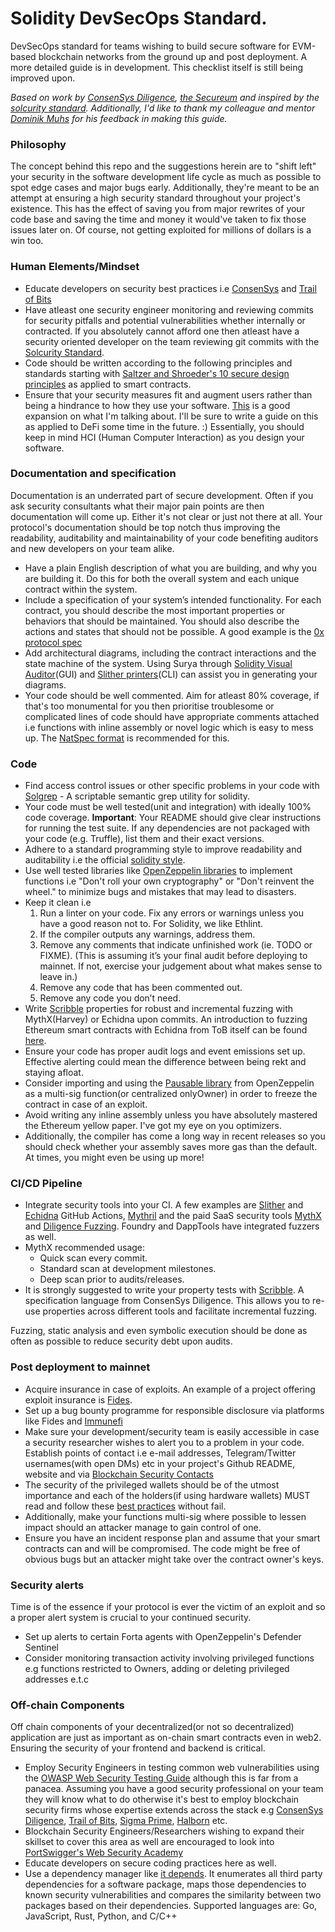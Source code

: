 # Solidity DevSecOps Standard.

DevSecOps standard for teams wishing to build secure software for EVM-based blockchain networks from the ground up and post deployment.
A more detailed guide is in development. This checklist itself is still being improved upon.

_Based on work by [ConsenSys Diligence](https://consensys.github.io/smart-contract-best-practices/), [the Secureum](https://secureum.xyz/) and inspired by the [solcurity standard](https://github.com/Rari-Capital/solcurity)._
_Additionally, I'd like to thank my colleague and mentor [Dominik Muhs](https://twitter.com/lethalspoons) for his feedback in making this guide._

### Philosophy

The concept behind this repo and the suggestions herein are to "shift left" your security in the software development life cycle as much as possible to spot edge cases and major bugs early. Additionally, they're meant to be an attempt at ensuring a high security standard throughout your project's existence. This has the effect of saving you from major rewrites of your code base and saving the time and money it would've taken to fix those issues later on. Of course, not getting exploited for millions of dollars is a win too.

### Human Elements/Mindset

- Educate developers on security best practices i.e [ConsenSys](https://consensys.github.io/smart-contract-best-practices/) and [Trail of Bits](https://github.com/crytic/building-secure-contracts)
- Have atleast one security engineer monitoring and reviewing commits for security pitfalls and potential vulnerabilities whether internally or contracted. If you absolutely cannot afford one then atleast have a security oriented developer on the team reviewing git commits with the [Solcurity Standard](https://github.com/Rari-Capital/solcurity).
- Code should be written according to the following principles and standards starting with [Saltzer and Shroeder's 10 secure design principles](https://github.com/morphean-sec/secure-smart-contract-design-principles) as applied to smart contracts.
- Ensure that your security measures fit and augment users rather than being a hindrance to how they use your software. [This](https://www.coursera.org/learn/usable-security) is a good expansion on what I'm talking about. I'll be sure to write a guide on this as applied to DeFi some time in the future. :) Essentially, you should keep in mind HCI (Human Computer Interaction) as you design your software.

### Documentation and specification

Documentation is an underrated part of secure development. Often if you ask security consultants what their major pain points are then documentation will come up. Either it's not clear or just not there at all. Your protocol's documentation should be top notch thus improving the readability, auditability and maintainability of your code benefiting auditors and new developers on your team alike.

- Have a plain English description of what you are building, and why you are building it. Do this for both the overall system and each unique contract within the system.
- Include a specification of your system’s intended functionality. For each contract, you should describe the most important properties or behaviors that should be maintained. You should also describe the actions and states that should not be possible. A good example is the [0x protocol spec](https://github.com/0xProject/0x-protocol-specification/blob/master/v2/v2-specification.md)
- Add architectural diagrams, including the contract interactions and the state machine of the system. Using Surya through [Solidity Visual Auditor](https://marketplace.visualstudio.com/items?itemName=tintinweb.solidity-visual-auditor)(GUI) and [Slither printers](https://github.com/crytic/slither/wiki/Printer-documentation)(CLI) can assist you in generating your diagrams.
- Your code should be well commented. Aim for atleast 80% coverage, if that's too monumental for you then prioritise troublesome or complicated lines of code should have appropriate comments attached i.e functions with inline assembly or novel logic which is easy to mess up. The [NatSpec format](https://docs.soliditylang.org/en/develop/natspec-format.html) is recommended for this.


### Code

- Find access control issues or other specific problems in your code with [Solgrep](https://github.com/tintinweb/solgrep) - A scriptable semantic grep utility for solidity.
- Your code must be well tested(unit and integration) with ideally 100% code coverage. **Important**: Your README should give clear instructions for running the test suite. If any dependencies are not packaged with your code (e.g. Truffle), list them and their exact versions.
- Adhere to a standard programming style to improve readability and auditability i.e the official [solidity style](https://docs.soliditylang.org/en/v0.8.11/style-guide.html). 
- Use well tested libraries like [OpenZeppelin libraries](https://docs.openzeppelin.com/contracts/4.x/) to implement functions i.e "Don't roll your own cryptography" or "Don't reinvent the wheel." to minimize bugs and mistakes that may lead to disasters.
- Keep it clean i.e
   1. Run a linter on your code. Fix any errors or warnings unless you have a good reason not to. For Solidity, we like Ethlint.
   2. If the compiler outputs any warnings, address them.
   3. Remove any comments that indicate unfinished work (ie. TODO or FIXME). (This is assuming it’s your final audit before deploying to mainnet. If not, exercise your judgement about what makes sense to leave in.)
   4. Remove any code that has been commented out.
   5. Remove any code you don’t need.
- Write [Scribble](https://consensys.net/diligence/scribble/) properties for robust and incremental fuzzing with MythX(Harvey) or Echidna upon commits. An introduction to fuzzing Ethereum smart contracts with Echidna from ToB itself can be found [here](https://github.com/crytic/building-secure-contracts/tree/master/program-analysis/echidna).
- Ensure your code has proper audit logs and event emissions set up. Effective alerting could mean the difference between being rekt and staying afloat.
- Consider importing and using the [Pausable library](https://docs.openzeppelin.com/contracts/4.x/api/security#Pausable) from OpenZeppelin as a multi-sig function(or centralized onlyOwner) in order to freeze the contract in case of an exploit.
- Avoid writing any inline assembly unless you have absolutely mastered the Ethereum yellow paper. I've got my eye on you optimizers.
- Additionally, the compiler has come a long way in recent releases so you should check whether your assembly saves more gas than the default. At times, you might even be using up more!

### CI/CD Pipeline

- Integrate security tools into your CI. A few examples are [Slither](https://github.com/crytic/slither-action) and [Echidna](https://github.com/crytic/echidna-action) GitHub Actions, [Mythril](https://github.com/ConsenSys/mythril) and the paid SaaS security tools [MythX](https://mythx.io/) and [Diligence Fuzzing](https://consensys.net/diligence/fuzzing/). Foundry and DappTools have integrated fuzzers as well.
- MythX recommended usage:
   - Quick scan every commit.
   - Standard scan at development milestones.
   - Deep scan prior to audits/releases.
- It is strongly suggested to write your property tests with [Scribble](https://consensys.net/diligence/scribble/). A specification language from ConsenSys Diligence. This allows you to re-use properties across different tools and facilitate incremental fuzzing.

Fuzzing, static analysis and even symbolic execution should be done as often as possible to reduce security debt upon audits.

### Post deployment to mainnet

- Acquire insurance in case of exploits. An example of a project offering exploit insurance is [Fides](https://confidencesystem.webflow.io/).
- Set up a bug bounty programme for responsible disclosure via platforms like Fides and [Immunefi](https://immunefi.com/)
- Make sure your development/security team is easily accessible in case a security researcher wishes to alert you to a problem in your code. Establish points of contact i.e e-mail addresses, Telegram/Twitter usernames(with open DMs) etc in your project's Github README, website and via [Blockchain Security Contacts](https://github.com/crytic/blockchain-security-contacts)
- The security of the privileged wallets should be of the utmost importance and each of the holders(if using hardware wallets) MUST read and follow these [best practices](https://blog.trailofbits.com/2018/11/27/10-rules-for-the-secure-use-of-cryptocurrency-hardware-wallets/) without fail.
- Additionally, make your functions multi-sig where possible to lessen impact should an attacker manage to gain control of one.
- Ensure you have an incident response plan and assume that your smart contracts can and will be compromised. The code might be free of obvious bugs but an attacker might take over the contract owner's keys.

### Security alerts

Time is of the essence if your protocol is ever the victim of an exploit and so a proper alert system is crucial to your continued security.
- Set up alerts to certain Forta agents with OpenZeppelin's Defender Sentinel
- Consider monitoring transaction activity involving privileged functions e.g functions restricted to Owners, adding or deleting privileged addresses e.t.c

### Off-chain Components

Off chain components of your decentralized(or not so decentralized) application are just as important as on-chain smart contracts even in web2. Ensuring the security of your frontend and backend is critical.

- Employ Security Engineers in testing common web vulnerabilities using the [OWASP Web Security Testing Guide](https://owasp.org/www-project-web-security-testing-guide/) although this is far from a panacea. Assuming you have a good security professional on your team they will know what to do otherwise it's best to employ blockchain security firms whose expertise extends across the stack e.g [ConsenSys Diligence](https://diligence.consensys.net/), [Trail of Bits](https://www.trailofbits.com/), [Sigma Prime](https://sigmaprime.io/), [Halborn](https://halborn.com/) etc.
- Blockchain Security Engineers/Researchers wishing to expand their skillset to cover this area as well are encouraged to look into [PortSwigger's Web Security Academy](https://portswigger.net/web-security)
- Educate developers on secure coding practices here as well.
- Use a dependency manager like [it depends](https://github.com/trailofbits/it-depends). It enumerates all third party dependencies for a software package, maps those dependencies to known security vulnerabilities and compares the similarity between two packages based on their dependencies. Supported languages are: Go, JavaScript, Rust, Python, and C/C++
